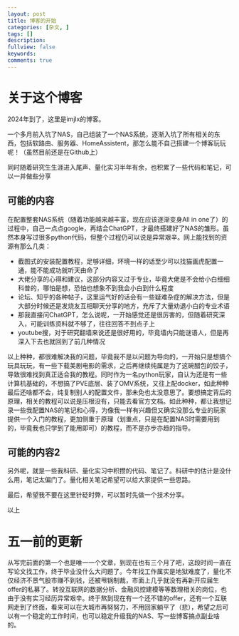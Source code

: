 ```yaml
---
layout: post
title: 博客的开始
categories: [杂文, ]
tags: []
description: 
fullview: false
keywords:
comments: true
---
```

# 关于这个博客

2024年到了，这里是imjlx的博客。

一个多月前入坑了NAS，自己组装了一个NAS系统，逐渐入坑了所有相关的东西，包括软路由、服务器、HomeAssistent，那怎么能不自己搭建一个博客玩玩呢！（虽然目前还是在Github上）

同时随着研究生生涯进入尾声、量化实习半年有余，也积累了一些代码和笔记，可以一并做些分享

## 可能的内容

在配置整套NAS系统（随着功能越来越丰富，现在应该逐渐变身All in one了）的过程中，自己一点点google，再结合ChatGPT，才最终搭建好了NAS的雏形。虽然本身写过很多python代码，但整个过程仍可以说是异常艰辛。网上能找到的资源有那么几类：

- 截图式的安装配置教程，足够详细，环境一样的话至少可以找猫画虎配置一通，能不能成功就听天由命了
- 大佬分享的心得和建议，这部分内容又过于专业，毕竟大佬是不会给小白细细科普的，哪怕是想，恐怕也想象不到我会小白到什么程度
- 论坛、知乎的各种帖子，这里运气好的话会有一些疑难杂症的解决方法，但是大部分时候还是发烧友互相聊天分享的地方，充斥了大量劝退小白的专业术语
- 那我直接问ChatGPT，怎么说呢，一开始感觉还是很厉害的，但随着研究深入，可能训练资料就不够了，往往回答不到点子上
- youtube搜，对于研究翻墙来说还是很好用的，毕竟墙内只能谜语人，但是再深入下去也就回到了前几种情况

以上种种，都很难解决我的问题，毕竟我不是以问题为导向的，一开始只是想搞个玩具玩玩，有一些下载美剧电影的需求，之后再继续纯属是为了这碗醋包的饺子，导致很难找到真正适合我的教程。同时作为一名python玩家，自认为还是有一些计算机基础的，不想搞了PVE底层、装了OMV系统，又往上配docker，如此种种最后还啥都不会，纯复制别人的配置文件，那未免也太没意思了。要想搞定背后的原理，相关的教程可以说是压根没有，只能去看官方文档。如此种种，都让我想记录一些我配置NAS的笔记和心得，为像我一样有兴趣但又确实没那么专业的玩家提供一个入门的教程，更加侧重于原理（划重点，只是在配置NAS时需要用到的，毕竟我也只学到了能用即可）的教程，而不是亦步亦趋的指导。

## 可能的内容2

另外呢，就是一些我科研、量化实习中积攒的代码、笔记了。科研中的估计是没什么用，笔记太偏门了。量化相关笔记希望可以给大家提供一些思路。

最后，希望我不要在这里针砭时弊，可以暂时先做一个技术分享。

以上

# 五一前的更新

从写完前面的第一个也是唯一一个文章，到现在也有三个月了吧，这段时间一直在写论文找工作，终于毕业没什么大问题了。今年找工作属实是地狱难度了，量化不仅经济不景气股市赚不到钱，还被甩锅制裁，市面上几乎就没有再新开应届生offer的私募了。转投互联网的数据分析、金融风控建模等等数理相关的岗位，也由于没有实习经历异常艰辛。终于熬到现在有一个还不错的offer，还有一个互联网走到了终面，看来可以在大城市再努努力，不用回家躺平了（悲），希望之后可以有一个稳定的工作时间，也可以稳定升级我的NAS、写一些博客搞点副业啥的。
